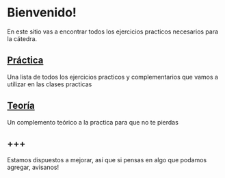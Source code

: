 # Bienvenido!

En este sitio vas a encontrar todos los ejercicios practicos necesarios para la cátedra.

## **[Práctica](/practica/1)**

Una lista de todos los ejercicios practicos y complementarios que vamos a utilizar en las clases practicas

## **[Teoría](/teoria/actualizacion)**

Un complemento teórico a la practica para que no te pierdas

## **+++**

Estamos dispuestos a mejorar, así que si pensas en algo que podamos agregar, avisanos!

